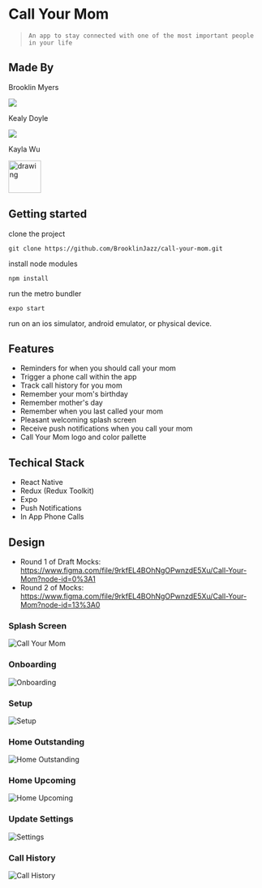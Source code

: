 # Call Your Mom

> `An app to stay connected with one of the most important people in your life`

## Made By

Brooklin Myers

[![](https://avatars.githubusercontent.com/u/14877564?s=64&v=4?size=50)](https://github.com/BrooklinJazz)


Kealy Doyle

[![](https://avatars.githubusercontent.com/u/16689321?s=64&v=4)](https://github.com/gt6089)

Kayla Wu

<a href="https://www.linkedin.com/in/kayla-wu-designer/">
<img  src="https://media-exp1.licdn.com/dms/image/C5603AQFqW7qxADwk4w/profile-displayphoto-shrink_100_100/0/1604038624033?e=1627516800&v=beta&t=EbFqvwd445pYg3hjW0xBfzmf-5tG93-l19YsiR7SpBg" alt="drawing" width="64"/>
</a>

## Getting started

clone the project
```
git clone https://github.com/BrooklinJazz/call-your-mom.git
```

install node modules

```
npm install
```

run the metro bundler

```
expo start
```

run on an ios simulator, android emulator, or physical device.

## Features
- Reminders for when you should call your mom
- Trigger a phone call within the app
- Track call history for you mom
- Remember your mom's birthday
- Remember mother's day
- Remember when you last called your mom
- Pleasant welcoming splash screen
- Receive push notifications when you call your mom
- Call Your Mom logo and color pallette

## Techical Stack
- React Native
- Redux (Redux Toolkit)
- Expo
- Push Notifications
- In App Phone Calls

## Design
- Round 1 of Draft Mocks: https://www.figma.com/file/9rkfEL4BOhNgOPwnzdE5Xu/Call-Your-Mom?node-id=0%3A1
- Round 2 of Mocks: https://www.figma.com/file/9rkfEL4BOhNgOPwnzdE5Xu/Call-Your-Mom?node-id=13%3A0

### Splash Screen
![Call Your Mom](./assets/SplashScreenPage.png "Call Your Mom")

### Onboarding
![Onboarding](./assets/Onboarding.png "Onboarding")

### Setup
![Setup](./assets/SetupPage.png "Setup")

### Home Outstanding
![Home Outstanding](./assets/HomeOutstanding.png "Home Outstanding")

### Home Upcoming
![Home Upcoming](./assets/HomeUpcoming.png "Home Upcoming")

### Update Settings
![Settings](./assets/SettingsPage.png "Settings")

### Call History
![Call History](./assets/CallHistoryPage.png "Call History")